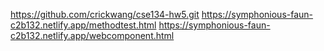 https://github.com/crickwang/cse134-hw5.git
https://symphonious-faun-c2b132.netlify.app/methodtest.html
https://symphonious-faun-c2b132.netlify.app/webcomponent.html

